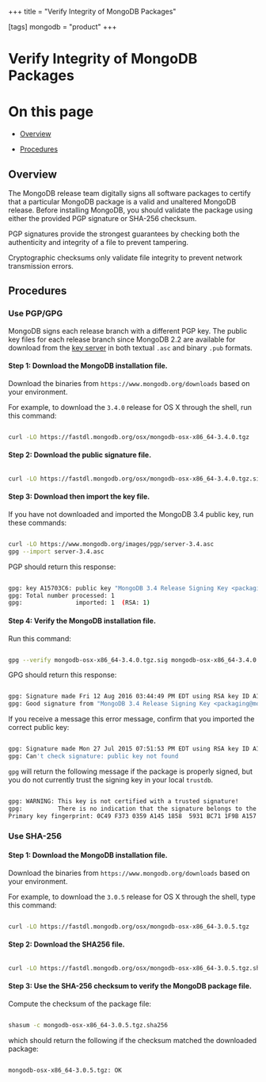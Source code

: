 +++
title = "Verify Integrity of MongoDB Packages"

[tags]
mongodb = "product"
+++
# Verify Integrity of MongoDB Packages


# On this page

* [Overview](#overview) 

* [Procedures](#procedures) 


## Overview

The MongoDB release team digitally signs all software packages to
certify that a particular MongoDB package is a valid and unaltered
MongoDB release. Before installing MongoDB, you should validate the package
using either the provided PGP signature or SHA-256 checksum.

PGP signatures provide the strongest guarantees by checking both the
authenticity and integrity of a file to prevent tampering.

Cryptographic checksums only validate file integrity to prevent network
transmission errors.


## Procedures


### Use PGP/GPG

MongoDB signs each release branch with a different PGP key. The public key files
for each release branch since MongoDB 2.2 are available for download
from the [key server](https://www.mongodb.org/images/pgp/) in both textual
``.asc`` and binary ``.pub`` formats.


#### Step 1: Download the MongoDB installation file.

Download the binaries from ``https://www.mongodb.org/downloads``
based on your environment.

For example, to download the ``3.4.0`` release for OS X through the
shell, run this command:

```sh

curl -LO https://fastdl.mongodb.org/osx/mongodb-osx-x86_64-3.4.0.tgz

```


#### Step 2: Download the public signature file.

```sh

curl -LO https://fastdl.mongodb.org/osx/mongodb-osx-x86_64-3.4.0.tgz.sig

```


#### Step 3: Download then import the key file.

If you have not downloaded and imported the MongoDB 3.4 public key,
run these commands:

```sh

curl -LO https://www.mongodb.org/images/pgp/server-3.4.asc
gpg --import server-3.4.asc

```

PGP should return this response:

```sh

gpg: key A15703C6: public key "MongoDB 3.4 Release Signing Key <packaging@mongodb.com>" imported
gpg: Total number processed: 1
gpg:               imported: 1  (RSA: 1)

```


#### Step 4: Verify the MongoDB installation file.

Run this command:

```sh

gpg --verify mongodb-osx-x86_64-3.4.0.tgz.sig mongodb-osx-x86_64-3.4.0.tgz

```

GPG should return this response:

```sh

gpg: Signature made Fri 12 Aug 2016 03:44:49 PM EDT using RSA key ID A15703C6
gpg: Good signature from "MongoDB 3.4 Release Signing Key <packaging@mongodb.com>"

```

If you receive a message this error message, confirm that you imported the correct
public key:

```sh

gpg: Signature made Mon 27 Jul 2015 07:51:53 PM EDT using RSA key ID A15703C6
gpg: Can't check signature: public key not found

```

``gpg`` will return the following message if the package is
properly signed, but you do not currently trust the signing key
in your local ``trustdb``.

```sh

gpg: WARNING: This key is not certified with a trusted signature!
gpg:          There is no indication that the signature belongs to the owner.
Primary key fingerprint: 0C49 F373 0359 A145 1858  5931 BC71 1F9B A157 03C6

```


### Use SHA-256


#### Step 1: Download the MongoDB installation file.

Download the binaries from ``https://www.mongodb.org/downloads``
based on your environment.

For example, to download the ``3.0.5`` release for OS X through the
shell, type this command:

```sh

curl -LO https://fastdl.mongodb.org/osx/mongodb-osx-x86_64-3.0.5.tgz

```


#### Step 2: Download the SHA256 file.

```sh

curl -LO https://fastdl.mongodb.org/osx/mongodb-osx-x86_64-3.0.5.tgz.sha256

```


#### Step 3: Use the SHA-256 checksum to verify the MongoDB package file.

Compute the checksum of the package file:

```sh

shasum -c mongodb-osx-x86_64-3.0.5.tgz.sha256

```

which should return the following if the checksum matched the downloaded
package:

```sh

mongodb-osx-x86_64-3.0.5.tgz: OK

```
